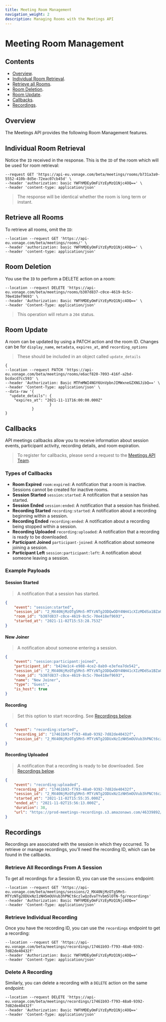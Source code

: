 ```yaml
---
title: Meeting Room Management
navigation_weight: 2
description: Managing Rooms with the Meetings API
---
```


# Meeting Room Management

## Contents

* [Overview](#overview).
* [Individual Room Retrieval](#individual-room-retrieval).
* [Retrieve all Rooms](#retrieve-all-rooms).
* [Room Deletion](#room-deletion).
* [Room Update](#room-update).
* [Callbacks](#callbacks).
* [Recordings](#recordings).

## Overview

The Meetings API provides the following Room Management features.

## Individual Room Retrieval

Notice the ``ID`` received in the response. This is the ``ID`` of the room which will be used for room retrieval:

``` curl
--request GET 'https://api-eu.vonage.com/beta/meetings/rooms/b731a3a9-5552-410b-8d5e-72eac07cb45d' \
--header 'authorization: basic YWFhMDEyOmFiYzEyMzQ1Njc4OQ==' \
--header 'content-type: application/json'
```

> The response will be identical whether the room is long term or instant.

## Retrieve all Rooms

To retrieve all rooms, omit the ``ID``:

``` curl
--location --request GET 'https://api-eu.vonage.com/beta/meetings/rooms/' \
--header 'authorization: basic YWFhMDEyOmFiYzEyMzQ1Njc4OQ==' \
--header 'content-type: application/json'
```

## Room Deletion

You use the ``ID`` to perform a DELETE action on a room:

``` curl
--location --request DELETE 'https://api-eu.vonage.com/beta/meetings/rooms/b307d837-c0ce-4619-8c5c-70e418ef9693' \
--header 'Authorization: Basic YWFhMDEyOmFiYzEyMzQ1Njc4OQ==' \
--header 'Content-Type: application/json'
```

> This operation will return a ``204`` status.

## Room Update

A room can be updated by using a PATCH action and the room ID. Changes can be for ``display_name``, ``metadata``, ``expires_at``, and ``recording_options``
> These should be included in an object called ``update_details``

``` curl
{
--location --request PATCH 'https://api-eu.vonage.com/beta/meetings/rooms/e6acf820-7093-416f-a2bd-bcdacd7cc593' \
--header 'Authorization: Basic MTFmMWI4NGY6UnVpbnJIMWxneGZXNGJibQ==' \
--header 'Content-Type: application/json' \
--data-raw '{
  "update_details": {
    "expires_at": "2021-11-11T16:00:00.000Z"
                    }
            }
}
```

## Callbacks

API meetings callbacks allow you to receive information about session events, participant activity, recording details, and room expiration.

> To register for callbacks, please send a request to the [Meetings API Team](mailto:meetings-api@vonage.com).

### Types of Callbacks

* **Room Expired** ``room:expired``: A notification that a room is inactive. Sessions cannot be created for inactive rooms.
* **Session Started** ``session:started``: A notification that a session has started.
* **Session Ended** ``session:ended``: A notification that a session has finished.
* **Recording Started** ``recording:started``: A notification about a recording beginning within a session.
* **Recording Ended** ``recording:ended``: A notification about a recording being stopped within a session.
* **Recording Uploaded** ``recording:uploaded``: A notification that a recording is ready to be downloaded.
* **Participant Joined** ``participant-joined``: A notification about someone joining a session.
* **Participant Left** ``session:participant:left``: A notification about someone leaving a session.

### Example Payloads

#### Session Started

> A notification that a session has started.

``` json
{
    "event": "session:started",
    "session_id": "2_MX40NjMzOTg5Mn5-MTYzNTg2ODQwODY4NH41cXIzMDdSa1BZa05BUDFpYnhxcTV4MCt-fg",
    "room_id": "b307d837-c0ce-4619-8c5c-70e418ef9693",
    "started_at": "2021-11-02T15:53:28.753Z"
}
```

#### New Joiner

> A notification about someone entering a session.

``` json
{
    "event": "session:participant:joined",
    "participant_id": "b424e1c4-e988-4ce2-8ab9-e3efea7de542",
    "session_id": "2_MX40NjMzOTg5Mn5-MTYzNTg2ODQwODY4NH41cXIzMDdSa1BZa05BUDFpYnhxcTV4MCt-fg",
    "room_id": "b307d837-c0ce-4619-8c5c-70e418ef9693",
    "name": "New Joiner",
    "type": "Guest",
    "is_host": true
}
```

#### Recording

> Set this option to start recording. See [Recordings below](#Recordings).

``` json
{
    "event": "recording:started",
    "recording_id": "17461b93-f793-48a0-9392-7d82de40432f",
    "session_id": "2_MX40NjMzOTg5Mn5-MTYzNTg2ODUxNzIzNH5mOUVub3hPNCt6czlwQzdvaTYvbm5lOTN-fg"
}
```

#### Recording Uploaded

> A notification that a recording is ready to be downloaded. See [Recordings below](#Recordings).

``` json
{
    "event": "recording:uploaded",
    "recording_id": "17461b93-f793-48a0-9392-7d82de40432f",
    "session_id": "2_MX40NjMzOTg5Mn5-MTYzNTg2ODUxNzIzNH5mOUVub3hPNCt6czlwQzdvaTYvbm5lOTN-fg",
    "started_at": "2021-11-02T15:55:35.000Z",
    "ended_at": "2021-11-02T15:56:13.000Z",
    "duration": 38,
    "url": "https://prod-meetings-recordings.s3.amazonaws.com/46339892/17461b93-f793-48a0-9392-7d82de40432f/archive.mp4?..."
}
```

## Recordings

Recordings are associated with the session in which they occurred. To retrieve or manage recordings, you'll need the recording ID, which can be found in the callbacks.

### Retrieve All Recordings From A Session

To get all recordings for a Session ID, you can use the `sessions` endpoint:

``` curl
--location --request GET 'https://api-eu.vonage.com/beta/meetings/sessions/2_MX40NjMzOTg5Mn5-MTYzNTg2ODUxNzIzNH5mOUVub3hPNCt6czlwQzdvaTYvbm5lOTN-fg/recordings'
--header 'Authorization: Basic YWFhMDEyOmFiYzEyMzQ1Njc4OQ=='
--header 'Content-Type: application/json'
```

### Retrieve Individual Recording

Once you have the recording ID, you can use the ``recordings`` endpoint to get a recording:

``` curl
--location --request GET 'https://api-eu.vonage.com/beta/meetings/recordings/17461b93-f793-48a0-9392-7d82de40432f'
--header 'Authorization: Basic YWFhMDEyOmFiYzEyMzQ1Njc4OQ=='
--header 'Content-Type: application/json'
```

### Delete A Recording

Similarly, you can delete a recording with a ``DELETE`` action on the same endpoint:

``` curl
--location --request DELETE 'https://api-eu.vonage.com/beta/meetings/recordings/17461b93-f793-48a0-9392-7d82de40432f'
--header 'Authorization: Basic YWFhMDEyOmFiYzEyMzQ1Njc4OQ=='
--header 'Content-Type: application/json'
```
